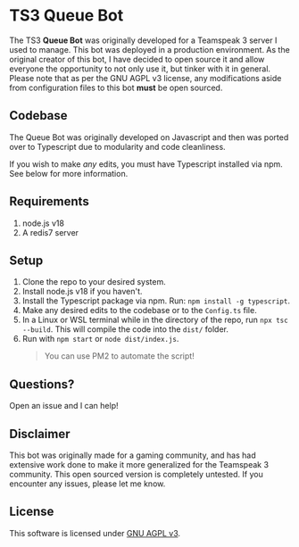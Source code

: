 # TS3 Queue Bot

The TS3 **Queue Bot** was originally developed for a Teamspeak 3 server I used to manage. This bot was deployed in a production environment. As the original creator of this bot, I have decided to open source it and allow everyone the opportunity to not only use it, but tinker with it in general. Please note that as per the GNU AGPL v3 license, any modifications aside from configuration files to this bot **must** be open sourced.

## Codebase

The Queue Bot was originally developed on Javascript and then was ported over to Typescript due to modularity and code cleanliness.

If you wish to make *any* edits, you must have Typescript installed via npm. See below for more information.

## Requirements
1. node.js v18
2. A redis7 server

## Setup

1. Clone the repo to your desired system.
2. Install node.js v18 if you haven't.
3. Install the Typescript package via npm. Run: ``npm install -g typescript``.
4. Make any desired edits to the codebase or to the ``Config.ts`` file.
5. In a Linux or WSL terminal while in the directory of the repo, run ``npx tsc --build``. This will compile the code into the ``dist/`` folder.
6. Run with ``npm start`` or ``node dist/index.js``.
	> You can use PM2 to automate the script!

## Questions?
Open an issue and I can help!

## Disclaimer
This bot was originally made for a gaming community, and has had extensive work done to make it more generalized for the Teamspeak 3 community. This open sourced version is completely untested. If you encounter any issues, please let me know.

## License

This software is licensed under [GNU AGPL v3](https://choosealicense.com/licenses/agpl-3.0/).
